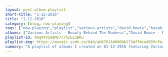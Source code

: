 ```yaml
---
layout: post-album-playlist
short-title: "1-12-2016"
title: "1-12-2016"
category: [blog, now-playing]
tags: ["now-playing","playlist","various-artists","david-bowie","kasabian","reo-speedwagon","tom-waits","various-artists","the-all-american-rejects","various-artists","into-it.-over-it.","the-turtles"]
albums: ["Various Artists - Beauty Behind The Madness","David Bowie - Blackstar","Kasabian - Kasabian","REO Speedwagon - REO Speedwagon","Tom Waits - Rain Dogs","Various Artists - Gecko (Overdrive) [Remix Bundle]","The All-American Rejects - Kids In The Street","Various Artists - I Don't Like Shit, I Don't Go Outside: An Album by Earl Sweatshirt","Into It. Over It. - No EQ","The Turtles - Happy Together"]
playlist-id: 4mq44V1AaMz7c7hI523BRu
playlist-img: https://mosaic.scdn.co/640/ab67616d0000b2734ff4ced89fcfe48079c11b37ab67616d0000b2737fcead687e99583072cc217bab67616d0000b27381637063829c8b704b783a18ab67616d0000b273cb60217e007ca7afb5ec3bec
summary: "A playlist of albums I created on 01-12-2016 featuring Various Artists, David Bowie, Kasabian, REO Speedwagon, Tom Waits, Various Artists, The All-American Rejects, Various Artists, Into It. Over It., and The Turtles"
---
```

